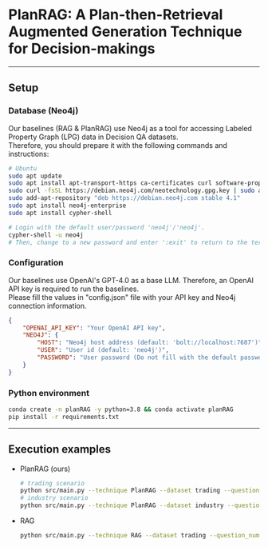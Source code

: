 # PlanRAG: A Plan-then-Retrieval Augmented Generation Technique for Decision-makings

***
## Setup 
### Database (Neo4j)
Our baselines (RAG & PlanRAG) use Neo4j as a tool for accessing Labeled Property Graph (LPG) data in Decision QA datasets.  
Therefore, you should prepare it with the following commands and instructions:
```bash
# Ubuntu
sudo apt update
sudo apt install apt-transport-https ca-certificates curl software-properties-common
sudo curl -fsSL https://debian.neo4j.com/neotechnology.gpg.key | sudo apt-key add -
sudo add-apt-repository "deb https://debian.neo4j.com stable 4.1"
sudo apt install neo4j-enterprise
sudo apt install cypher-shell

# Login with the default user/password 'neo4j'/'neo4j'.
cypher-shell -u neo4j
# Then, change to a new password and enter ':exit' to return to the terminal.
```
### Configuration
Our baselines use OpenAI's GPT-4.0 as a base LLM. Therefore, an OpenAI API key is required to run the baselines.   
Please fill the values in "config.json" file with your API key and Neo4j connection information.
```json
{
    "OPENAI_API_KEY": "Your OpenAI API key",
    "NEO4J": {
        "HOST": "Neo4j host address (default: 'bolt://localhost:7687')", 
        "USER": "User id (default: 'neo4j')",
        "PASSWORD": "User password (Do not fill with the default password 'neo4j')"
    }
}
```
### Python environment
```bash
conda create -n planRAG -y python=3.8 && conda activate planRAG
pip install -r requirements.txt
```

***
## Execution examples
+ PlanRAG (ours)
  ```bash
  # trading scenario
  python src/main.py --technique PlanRAG --dataset trading --question_num 1
  # industry scenario
  python src/main.py --technique PlanRAG --dataset industry --question_num 1
  ```
+ RAG
  ```bash
  python src/main.py --technique RAG --dataset trading --question_num 1
  ```
